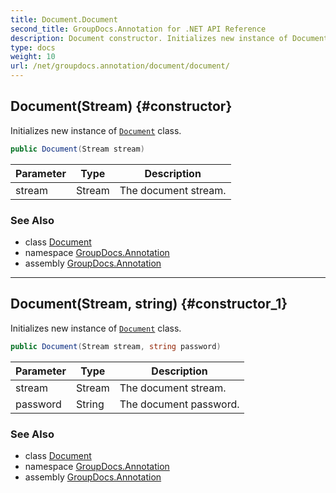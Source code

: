 ```yaml
---
title: Document.Document
second_title: GroupDocs.Annotation for .NET API Reference
description: Document constructor. Initializes new instance of Document class
type: docs
weight: 10
url: /net/groupdocs.annotation/document/document/
---
```

## Document(Stream) {#constructor}

Initializes new instance of [`Document`](../) class.

```csharp
public Document(Stream stream)
```

| Parameter | Type | Description |
| --- | --- | --- |
| stream | Stream | The document stream. |

### See Also

* class [Document](../)
* namespace [GroupDocs.Annotation](../../document/)
* assembly [GroupDocs.Annotation](../../../)

---

## Document(Stream, string) {#constructor_1}

Initializes new instance of [`Document`](../) class.

```csharp
public Document(Stream stream, string password)
```

| Parameter | Type | Description |
| --- | --- | --- |
| stream | Stream | The document stream. |
| password | String | The document password. |

### See Also

* class [Document](../)
* namespace [GroupDocs.Annotation](../../document/)
* assembly [GroupDocs.Annotation](../../../)


